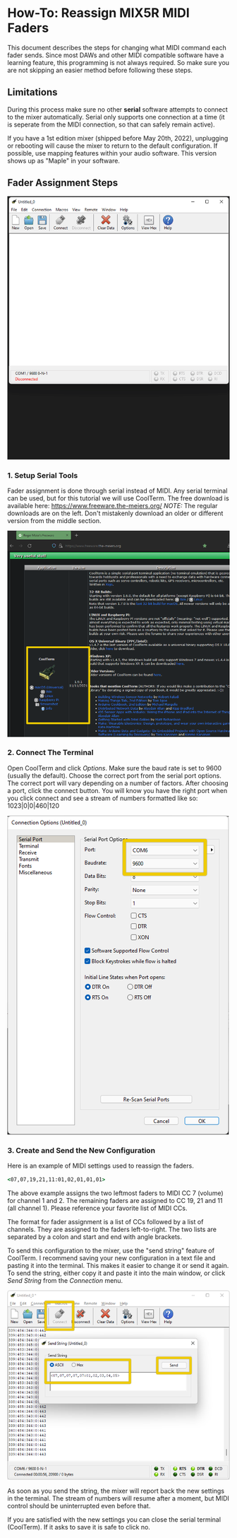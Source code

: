 # How-To: Reassign MIX5R MIDI Faders

This document describes the steps for changing what MIDI command each fader sends. Since most DAWs and other MIDI compatible software have a learning feature, this programming is not always required. So make sure you are not skipping an easier method before following these steps.

## Limitations

During this process make sure no other **serial** software attempts to connect to the mixer automatically. Serial only supports one connection at a time (it is seperate from the MIDI connection, so that can safely remain active).

If you have a 1st edition mixer (shipped before May 20th, 2022), unplugging or rebooting will cause the mixer to return to the default configuration. If possible, use mapping features within your audio software. This version shows up as "Maple" in your software.

## Fader Assignment Steps

![CoolTerm serial demo](https://github.com/numanair/deej/blob/stm32-logic/Docs/Images/Animation_trimmed_ff.gif)

### 1. Setup Serial Tools

Fader assignment is done through serial instead of MIDI. Any serial terminal can be used, but for this tutorial we will use CoolTerm. The free download is available here: <https://www.freeware.the-meiers.org/> *NOTE:* The regular downloads are on the left. Don't mistakenly download an older or different version from the middle section.

![CoolTerm Download](https://github.com/numanair/deej/blob/stm32-logic/Docs/Images/CoolTerm-dl.png)

### 2. Connect The Terminal

Open CoolTerm and click *Options*. Make sure the baud rate is set to 9600 (usually the default). Choose the correct port from the serial port options. The correct port will vary depending on a number of factors. After choosing a port, click the connect button. You will know you have the right port when you click connect and see a stream of numbers formatted like so: 1023|0|0|460|120

![CoolTerm ports](https://github.com/numanair/deej/blob/stm32-logic/Docs/Images/coolterm_ports.png)

### 3. Create and Send the New Configuration

Here is an example of MIDI settings used to reassign the faders.  

```bat
<07,07,19,21,11:01,02,01,01,01>
```  

The above example assigns the two leftmost faders to MIDI CC 7 (volume) for channel 1 and 2. The remaining faders are assigned to CC 19, 21 and 11 (all channel 1). Please reference your favorite list of MIDI CCs.

The format for fader assignment is a list of CCs followed by a list of channels. They are assigned to the faders left-to-right. The two lists are separated by a colon and start and end with angle brackets.

To send this configuration to the mixer, use the "send string" feature of CoolTerm. I recommend saving your new configuration in a text file and pasting it into the terminal. This makes it easier to change it or send it again. To send the string, either copy it and paste it into the main window, or click *Send String* from the *Connection* menu.

![CoolTerm connect and send](https://github.com/numanair/deej/blob/stm32-logic/Docs/Images/coolterm_connect+send.png)

As soon as you send the string, the mixer will report back the new settings in the terminal. The stream of numbers will resume after a moment, but MIDI control should be uninterrupted even before that.  

If you are satisfied with the new settings you can close the serial terminal (CoolTerm). If it asks to save it is safe to click no.
